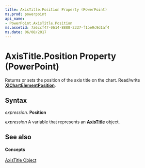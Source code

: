```yaml
---
title: AxisTitle.Position Property (PowerPoint)
ms.prod: powerpoint
api_name:
- PowerPoint.AxisTitle.Position
ms.assetid: 7a6ccf47-0614-8880-2337-f1be9c9d1af4
ms.date: 06/08/2017
---
```



# AxisTitle.Position Property (PowerPoint)

Returns or sets the position of the axis title on the chart. Read/write  **[XlChartElementPosition](PowerPoint.XlChartElementPosition.md)**.


## Syntax

 _expression_. **Position**

 _expression_ A variable that represents an **[AxisTitle](PowerPoint.AxisTitle.md)** object.


## See also


#### Concepts


[AxisTitle Object](PowerPoint.AxisTitle.md)

